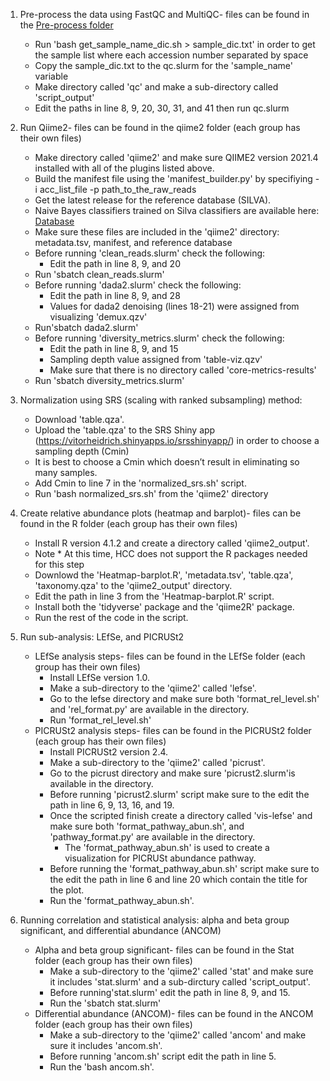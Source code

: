 1. Pre-process the data using FastQC and MultiQC- files can be found in the [Pre-process folder](https://github.com/ereisher/Capstone/tree/main/Preprocess)
    - Run 'bash get_sample_name_dic.sh > sample_dic.txt' in order to get the sample list where each accession number separated by space
    - Copy the sample_dic.txt to the qc.slurm for the 'sample_name' variable
    - Make directory called 'qc' and make a sub-directory called 'script_output'
    - Edit the paths in line 8, 9, 20, 30, 31, and 41 then run qc.slurm

2. Run Qiime2- files can be found in the qiime2 folder (each group has their own files)
    - Make directory called 'qiime2' and make sure QIIME2 version 2021.4 installed with all of the plugins listed above.
    - Build the manifest file using the 'manifest_builder.py' by specifiying -i acc_list_file -p path_to_the_raw_reads
    - Get the latest release for the reference database (SILVA).
    - Naive Bayes classifiers trained on Silva classifiers are available here: [Database](https://docs.qiime2.org/2020.6/data-resources/#taxonomy-classifiers-for-use-with-q2-feature-classifier)
    - Make sure these files are included in the 'qiime2' directory: metadata.tsv, manifest, and reference database
    - Before running 'clean_reads.slurm' check the following:
      * Edit the path in line 8, 9, and 20
    - Run 'sbatch clean_reads.slurm'
    - Before running 'dada2.slurm' check the following:
      * Edit the path in line 8, 9, and 28
      * Values for dada2 denoising (lines 18-21) were assigned from visualizing 'demux.qzv'
    - Run'sbatch dada2.slurm'
    - Before running 'diversity_metrics.slurm' check the following:
      * Edit the path in line 8, 9, and 15
      * Sampling depth value assigned from 'table-viz.qzv'
      * Make sure that there is no directory called 'core-metrics-results'
    - Run 'sbatch diversity_metrics.slurm'
   
3. Normalization using SRS (scaling with ranked subsampling) method:
    - Download 'table.qza'.
    - Upload the 'table.qza' to the SRS Shiny app (https://vitorheidrich.shinyapps.io/srsshinyapp/) in order to choose a sampling depth (Cmin)
    - It is best to choose a Cmin which doesn’t result in eliminating so many samples.
    - Add Cmin to line 7 in the 'normalized_srs.sh' script.
    - Run 'bash normalized_srs.sh' from the 'qiime2' directory
    
4. Create relative abundance plots (heatmap and barplot)- files can be found in the R folder (each group has their own files)
    - Install R version 4.1.2 and create a directory called 'qiime2_output'.
    - Note * At this time, HCC does not support the R packages needed for this step
    - Downlowd the 'Heatmap-barplot.R', 'metadata.tsv', 'table.qza', 'taxonomy.qza' to the 'qiime2_output' directory.
    - Edit the path in line 3 from the 'Heatmap-barplot.R' script.
    - Install both the 'tidyverse' package and the 'qiime2R' package.
    - Run the rest of the code in the script.
  
5. Run sub-analysis: LEfSe, and PICRUSt2
    - LEfSe analysis steps- files can be found in the LEfSe folder (each group has their own files)
        * Install LEfSe version 1.0.
        * Make a sub-directory to the 'qiime2' called 'lefse'.
        * Go to the lefse directory and make sure both 'format_rel_level.sh' and 'rel_format.py' are available in the directory.
        * Run 'format_rel_level.sh'
    - PICRUSt2 analysis steps- files can be found in the PICRUSt2 folder (each group has their own files)
        * Install PICRUSt2 version 2.4.
        * Make a sub-directory to the 'qiime2' called 'picrust'.
        * Go to the picrust directory and make sure 'picrust2.slurm'is available in the directory.
        * Before running 'picrust2.slurm' script make sure to the edit the path in line 6, 9, 13, 16, and 19.
        * Once the scripted finish create a directory called 'vis-lefse' and make sure both 'format_pathway_abun.sh', and 'pathway_format.py' are available in the directory.
            * The 'format_pathway_abun.sh' is used to create a visualization for PICRUSt abundance pathway.
        * Before running the 'format_pathway_abun.sh' script make sure to the edit the path in line 6 and line 20 which contain the title for the plot.
        * Run the 'format_pathway_abun.sh'.

6. Running correlation and statistical analysis: alpha and beta group significant, and differential abundance (ANCOM)
    - Alpha and beta group significant- files can be found in the Stat folder (each group has their own files)
        * Make a sub-directory to the 'qiime2' called 'stat' and make sure it includes 'stat.slurm' and a sub-dirctury called 'script_output'.
        * Before running'stat.slurm' edit the path in line 8, 9, and 15.
        * Run the 'sbatch stat.slurm'
    - Differential abundance (ANCOM)- files can be found in the ANCOM folder (each group has their own files)
        * Make a sub-directory to the 'qiime2' called 'ancom' and make sure it includes 'ancom.sh'.
        * Before running 'ancom.sh' script edit the path in line 5.
        * Run the 'bash ancom.sh'.
